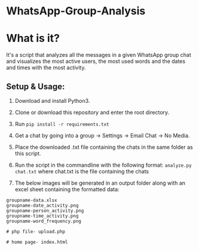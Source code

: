 # WhatsApp-Group-Analysis

# What is it?

It's a script that analyzes all the messages in a given WhatsApp group chat and visualizes the most active users, the most used words and the dates and times with the most activity.

## Setup & Usage:

1. Download and install Python3.

2. Clone or download this repository and enter the root directory. 

3. Run `pip install -r requirements.txt`

4. Get a chat by going into a group -> Settings -> Email Chat -> No Media.

5. Place the downloaded .txt file containing the chats in the same folder as this script.

6. Run the script in the commandline with the following format:
`analyze.py chat.txt` where chat.txt is the file containing the chats

7. The below images will be generated in an output folder along with an excel sheet containing the formatted data:

```
groupname-data.xlsx
groupname-date_activity.png
groupname-person_activity.png
groupname-time_activity.png
groupname-word_frequency.png

# php file- upload.php

# home page- index.html


